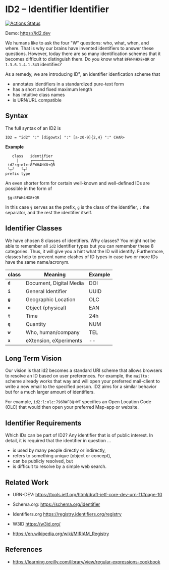 # ID2 – Identifier Identifier

[![Actions Status](https://github.com/emareg/id2/workflows/CI/badge.svg)](https://github.com/emareg/id2)

Demo: https://id2.dev

We humans like to ask the four "W" questions: who, what, when, and where. That is why our brains have invented identifiers to answer these questions.
However, today there are so many identification schemes that it becomes difficult to distinguish them. Do you know what `8FWH4HX8+QR` or `1.3.6.1.4.1.343` identifies? 

As a remedy, we are introducing ID², an identifier idenfication scheme that 

* annotates identifiers in a standardized pure-text form
* has a short and fixed maximum length
* has intuitive class names
* is URN/URL compatible


## Syntax
The full syntax of an ID2 is 

`ID2 = "id2" ":" [digowtx] ":" [a-z0-9]{2,4} ":" CHAR+`

**Example**
```
   class   identifier
     |     ┌────┴────┐
 id2:g:olc:8FWH4HX8+QR
 └┬┘   └┬┘            
prefix type       
```

An even shorter form for certain well-known and well-defined IDs are possible in the form of

```
 §g:8FWH4HX8+QR
```

In this case `§` serves as the prefix, `g` is the class of the identifier, `:` the separator, and the rest the identifier itself.




## Identifier Classes
We have chosen 8 classes of identifiers. Why classes? You might not be able to remember all `id2` identifier types but you can remember these 8 categories. Thus, it will give you a hint what the ID will identify.
Furthermore, classes help to prevent name clashes of ID types in case two or more IDs have the same name/acronym.

| class   | Meaning                 | Example |
|---------|-------------------------|---------|
| **`d`** | Document, Digital Media | DOI     |
| **`i`** | General Identifier      | UUID    |
| **`g`** | Geographic Location     | OLC     |
| **`o`** | Object (physical)       | EAN     |
| **`t`** | Time                    | 24h     |
| **`q`** | Quantity                | NUM     |
| **`w`** | Who, human/company      | TEL     |
| **`x`** | eXtension, eXperiments  | --      |


<!-- * **a**: address/asset  agent/animal -->
<!-- * **c**: Class / Classification Codes (ICD, CWE, CC/NAT/LANG) -->
<!-- * **d**: Document, digital media, duplicatable -->
<!-- * **i**: general Identifier, transferable -->
<!-- * **l**: Location  -->
<!-- * **g**: global, geo-location  -->
<!-- * **o**: Object (phyiscal), one -->
<!-- * **t**: Time -->
<!-- * **h**: Hash digests -->
<!-- * **q**: quantity, amount -->
<!-- * **u**: unique individual, non transfereable -->
<!-- * **p**: person, people, comPany -->
<!-- * **r**: resource -->
<!-- * **f**: Format/Language: (JSON, TOML, HTML, Text)  this is not an "ID" -->
<!-- * **k**: crypto keys -->
<!-- * **w**: Who, uniquely identifies a person   -->
<!-- => `h` for human, `e` for entity, `a` for agent/animal -->
<!-- * **x**: eXtension, eXperiments: for personal use -->
<!-- * **y**: crYpto, currencYs -->
<!-- * **z**: zoo, life-forms besides humans -->



## Long Term Vision
Our vision is that id2 becomes a standard URI scheme that allows browsers to resolve an ID based on user preferences.
For example, the `mailto:` scheme already works that way and will open your preferred mail-client to write a new email to the specified person.
ID2 aims for a similar behavior but for a much larger amount of identifiers.

For example, `id2:l:olc:796RWF8Q+WF` specifies an Open Location Code (OLC) that would then open your preferred Map-app or website.





## Identifier Requirements
Which IDs can be part of ID2? Any identifier that is of public interest. 
In detail, it is required that the identifier in question ...

* is used by many people directly or indirectly,
* refers to something unique (object or concept),
* can be publicly resolved, but
* is difficult to resolve by a simple web search.



<!-- ## Separator Symbol
Should be URI compatible.

```
i.url:  fits well into uri/URN scheme
i-url:   fully urn compatible
i#url:
i~url:
i&url:
i=url:
i'url:
#i/url
#i~url
~i#url
~q#si
id2:i:url
§d:url:
```


* should work as html attribute, css class name [a-z0-9_-]. https://www.w3.org/TR/CSS2/syndata.html#characters
* should be urn compatible
 -->




## Related Work

* URN-DEV: https://tools.ietf.org/html/draft-ietf-core-dev-urn-11#page-10

* Schema.org: https://schema.org/identifier

* Identifiers.org https://registry.identifiers.org/registry

* W3ID https://w3id.org/

* https://en.wikipedia.org/wiki/MIRIAM_Registry


## References

* https://learning.oreilly.com/library/view/regular-expressions-cookbook
